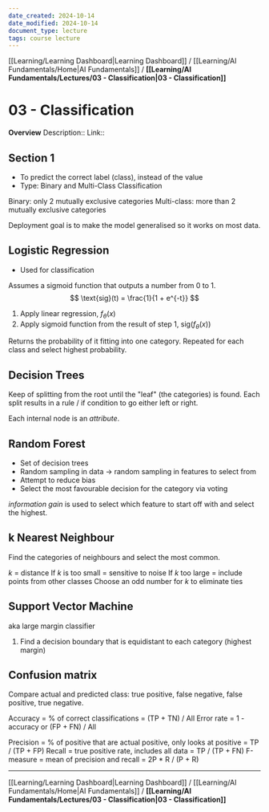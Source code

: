 ```yaml
---
date_created: 2024-10-14
date_modified: 2024-10-14
document_type: lecture
tags: course lecture
---
```

[[Learning/Learning Dashboard|Learning Dashboard]] / [[Learning/AI Fundamentals/Home|AI Fundamentals]] / **[[Learning/AI Fundamentals/Lectures/03 - Classification|03 - Classification]]**
# 03 - Classification
**Overview**
Description:: 
Link:: 

## Section 1

- To predict the correct label (class), instead of the value
- Type: Binary and Multi-Class Classification

Binary: only 2 mutually exclusive categories
Multi-class: more than 2 mutually exclusive categories

Deployment goal is to make the model generalised so it works on most data.

## Logistic Regression

- Used for classification

Assumes a sigmoid function that outputs a number from 0 to 1.
$$
\text{sig}(t) = \frac{1}{1 + e^{-t}}
$$ 
1. Apply linear regression, $f_\theta(x)$
2. Apply sigmoid function from the result of step 1, $\text{sig}(f_\theta(x)$)

Returns the probability of it fitting into one category. Repeated for each class and select highest probability.

## Decision Trees

Keep of splitting from the root until the "leaf" (the categories) is found. Each split results in a rule / if condition to go either left or right.

Each internal node is an *attribute*.

## Random Forest

- Set of decision trees
- Random sampling in data -> random sampling in features to select from
- Attempt to reduce bias
- Select the most favourable decision for the category via voting

*information gain* is used to select which feature to start off with and select the highest.

## k Nearest Neighbour

Find the categories of neighbours and select the most common.

$k$ = distance
If $k$ is too small = sensitive to noise
If $k$ too large = include points from other classes
Choose an odd number for $k$ to eliminate ties

## Support Vector Machine
aka large margin classifier

1. Find a decision boundary that is equidistant to each category (highest margin)

## Confusion matrix

Compare actual and predicted class: true positive, false negative, false positive, true negative.

Accuracy = % of correct classifications = (TP + TN) / All
Error rate = 1 - accuracy or (FP + FN) / All

Precision = % of positive that are actual positive, only looks at positive = TP / (TP + FP)
Recall = true positive rate, includes all data = TP / (TP + FN)
F-measure = mean of precision and recall = 2P * R / (P + R)



---
[[Learning/Learning Dashboard|Learning Dashboard]] / [[Learning/AI Fundamentals/Home|AI Fundamentals]] / **[[Learning/AI Fundamentals/Lectures/03 - Classification|03 - Classification]]**

